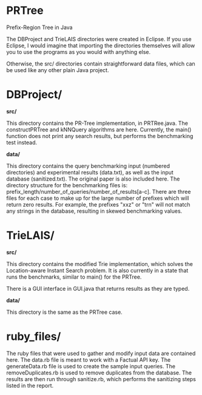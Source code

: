 PRTree
======

Prefix-Region Tree in Java

The DBProject and TrieLAIS directories were created in Eclipse. If you use Eclipse, I would imagine that importing the directories themselves will allow you to use the programs as you would with anything else.

Otherwise, the src/ directories contain straightforward data files, which can be used like any other plain Java project.

DBProject/
==========

<strong>src/</strong>

This directory contains the PR-Tree implementation, in PRTRee.java. The constructPRTree and kNNQuery algorithms are here. Currently, the main() function does not print any search results, but performs the benchmarking test instead.

<strong>data/</strong>

This directory contains the query benchmarking input (numbered directories) and experimental results (data.txt), as well as the input database (sanitized.txt). The original paper is also included here. The directory structure for the benchmarking files is: prefix_length/number_of_queries/number_of_results[a-c]. There are three files for each case to make up for the large number of prefixes which will return zero results. For example, the prefixes "xxz" or "trn" will not match any strings in the database, resulting in skewed benchmarking values.

TrieLAIS/
=========

<strong>src/</strong>

This directory contains the modified Trie implementation, which solves the Location-aware Instant Search problem. It is also currently in a state that runs the benchmarks, similar to main() for the PRTree. 

There is a GUI interface in GUI.java that returns results as they are typed.

<strong>data/</strong>

This directory is the same as the PRTree case.

ruby_files/
===========

The ruby files that were used to gather and modify input data are contained here. The data.rb file is meant to work with a Factual API key. The generateData.rb file is used to create the sample input queries. The removeDuplicates.rb is used to remove duplicates from the database. The results are then run through sanitize.rb, which performs the sanitizing steps listed in the report.
